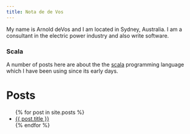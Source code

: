 ```yaml
---
title: Nota de de Vos
---
```


My name is Arnold deVos and I am located in Sydney, Australia.  I am a consultant in the electric power industry and also write software.

### Scala

A number of posts here are about the the [scala](http://scala-lang.org) programming language which I have been using since its early days.

# Posts

<ul>
  {% for post in site.posts %}
    <li>
      <a href="{{ post.url }}">{{ post.title }}</a>
    </li>
  {% endfor %}
</ul>
